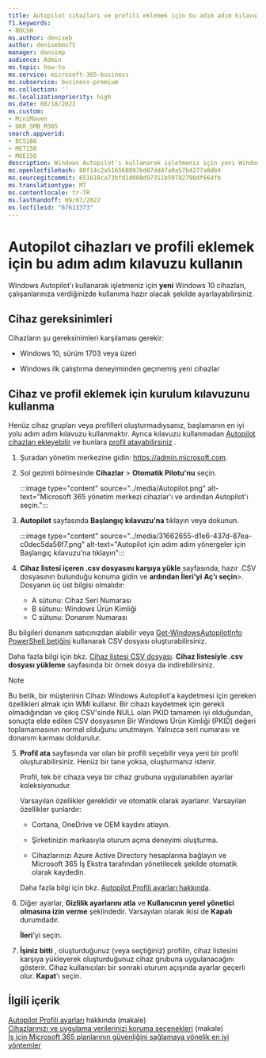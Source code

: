 ```yaml
---
title: Autopilot cihazları ve profili eklemek için bu adım adım kılavuzu kullanın
f1.keywords:
- NOCSH
ms.author: deniseb
author: denisebmsft
manager: dansimp
audience: Admin
ms.topic: how-to
ms.service: microsoft-365-business
ms.subservice: business-premium
ms.collection: ''
ms.localizationpriority: high
ms.date: 08/18/2022
ms.custom:
- MiniMaven
- OKR_SMB_M365
search.appverid:
- BCS160
- MET150
- MOE150
description: Windows Autopilot'ı kullanarak işletmeniz için yeni Windows 10 cihazları çalışanların kullanımına hazır olacak şekilde ayarlamayı öğrenin.
ms.openlocfilehash: 80f14c2a516560897bd87dd47a0a57b4277a8db4
ms.sourcegitcommit: 651610ca73bfd1d008d97311b59782790df664fb
ms.translationtype: MT
ms.contentlocale: tr-TR
ms.lasthandoff: 09/07/2022
ms.locfileid: "67613373"
---
```

# <a name="use-this-step-by-step-guide-to-add-autopilot-devices-and-profile"></a>Autopilot cihazları ve profili eklemek için bu adım adım kılavuzu kullanın

Windows Autopilot'ı kullanarak işletmeniz için **yeni** Windows 10 cihazları, çalışanlarınıza verdiğinizde kullanıma hazır olacak şekilde ayarlayabilirsiniz.
  
## <a name="device-requirements"></a>Cihaz gereksinimleri

Cihazların şu gereksinimleri karşılaması gerekir:
  
- Windows 10, sürüm 1703 veya üzeri

- Windows ilk çalıştırma deneyiminden geçmemiş yeni cihazlar

## <a name="use-the-setup-guide-to-add-devices-and-profiles"></a>Cihaz ve profil eklemek için kurulum kılavuzunu kullanma

Henüz cihaz grupları veya profilleri oluşturmadıysanız, başlamanın en iyi yolu adım adım kılavuzu kullanmaktır. Ayrıca kılavuzu kullanmadan [Autopilot cihazları ekleyebilir](m365bp-create-and-edit-Autopilot-devices.md) ve bunlara [profil atayabilirsiniz](../admin/devices/create-and-edit-Autopilot-profiles.md) .
  
1. Şuradan yönetim merkezine gidin: <a href="https://go.microsoft.com/fwlink/p/?linkid=837890" target="_blank">https://admin.microsoft.com</a>.

2. Sol gezinti bölmesinde **Cihazlar** \> **Otomatik Pilotu'nu** seçin.

    :::image type="content" source="../media/Autopilot.png" alt-text="Microsoft 365 yönetim merkezi cihazlar'ı ve ardından Autopilot'ı seçin.":::
  
3. **Autopilot** sayfasında **Başlangıç kılavuzu'na** tıklayın veya dokunun.

    :::image type="content" source="../media/31662655-d1e6-437d-87ea-c0dec5da56f7.png" alt-text="Autopilot için adım adım yönergeler için Başlangıç kılavuzu'na tıklayın":::
  
4. **Cihaz listesi içeren .csv dosyasını karşıya yükle** sayfasında, hazır .CSV dosyasının bulunduğu konuma gidin ve **ardından İleri'yi** **Aç'ı seçin**\>. Dosyanın üç üst bilgisi olmalıdır:

    - A sütunu: Cihaz Seri Numarası
    - B sütunu: Windows Ürün Kimliği
    - C sütunu: Donanım Numarası

Bu bilgileri donanım satıcınızdan alabilir veya [Get-WindowsAutopilotInfo PowerShell betiğini](https://www.powershellgallery.com/packages/Get-WindowsAutopilotInfo) kullanarak CSV dosyası oluşturabilirsiniz.

Daha fazla bilgi için bkz. [Cihaz listesi CSV dosyası](../admin/misc/device-list.md). **Cihaz listesiyle .csv dosyası yükleme** sayfasında bir örnek dosya da indirebilirsiniz.

> [!NOTE]
> Bu betik, bir müşterinin Cihazı Windows Autopilot'a kaydetmesi için gereken özellikleri almak için WMI kullanır. Bir cihazı kaydetmek için gerekli olmadığından ve çıkış CSV'sinde NULL olan PKID tamamen iyi olduğundan, sonuçta elde edilen CSV dosyasının Bir Windows Ürün Kimliği (PKID) değeri toplamamasının normal olduğunu unutmayın. Yalnızca seri numarası ve donanım karması doldurulur.

5. **Profil ata** sayfasında var olan bir profili seçebilir veya yeni bir profil oluşturabilirsiniz. Henüz bir tane yoksa, oluşturmanız istenir.

    Profil, tek bir cihaza veya bir cihaz grubuna uygulanabilen ayarlar koleksiyonudur.

    Varsayılan özellikler gereklidir ve otomatik olarak ayarlanır. Varsayılan özellikler şunlardır:

    - Cortana, OneDrive ve OEM kaydını atlayın.

    - Şirketinizin markasıyla oturum açma deneyimi oluşturma.

    - Cihazlarınızı Azure Active Directory hesaplarına bağlayın ve Microsoft 365 İş Ekstra tarafından yönetilecek şekilde otomatik olarak kaydedin.

    Daha fazla bilgi için bkz. [Autopilot Profili ayarları hakkında](m365bp-Autopilot-profile-settings.md).

6. Diğer ayarlar, **Gizlilik ayarlarını atla** ve **Kullanıcının yerel yönetici olmasına izin verme** şeklindedir. Varsayılan olarak ikisi de **Kapalı** durumdadır.

    **İleri**'yi seçin.

7. **İşiniz bitti** , oluşturduğunuz (veya seçtiğiniz) profilin, cihaz listesini karşıya yükleyerek oluşturduğunuz cihaz grubuna uygulanacağını gösterir. Cihaz kullanıcıları bir sonraki oturum açışında ayarlar geçerli olur. **Kapat**'ı seçin.

## <a name="related-content"></a>İlgili içerik

[Autopilot Profili ayarları](../business-premium/m365bp-Autopilot-profile-settings.md) hakkında (makale)\
[Cihazlarınızı ve uygulama verilerinizi koruma seçenekleri](../admin/basic-mobility-security/choose-between-basic-mobility-and-security-and-intune.md) (makale)\
[İş için Microsoft 365 planlarının güvenliğini sağlamaya yönelik en iyi yöntemler](../admin/security-and-compliance/secure-your-business-data.md)
